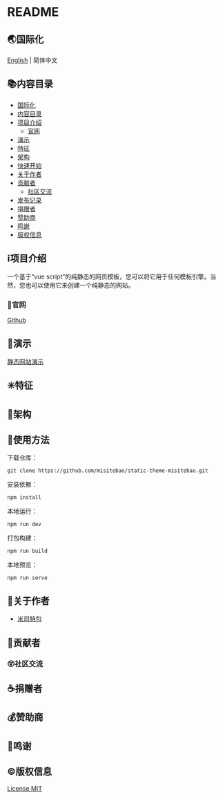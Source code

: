 # README

## 🌏<span id="国际化"></span>国际化

[English](README.md) | 简体中文

## 📚<span id="内容目录"></span>内容目录

- [国际化](#国际化)
- [内容目录](#内容目录)
- [项目介绍](#项目介绍)
  - [官网](#官网)
- [演示](#演示)
- [特征](#特征)
- [架构](#架构)
- [快速开始](#快速开始)
- [关于作者](#关于作者)
- [贡献者](#贡献者)
  - [社区交流](#社区交流)
- [发布记录](CHANGE.md)
- [捐赠者](#捐赠者)
- [赞助商](#赞助商)
- [鸣谢](#鸣谢)
- [版权信息](#版权信息)

## ℹ️<span id="项目介绍"></span>项目介绍

一个基于“vue script”的纯静态的网页模板，您可以将它用于任何模板引擎。当然，您也可以使用它来创建一个纯静态的网站。

### 🔔<span id="官网"></span>官网

[Github](https://github.com/misitebao/static-theme-misitebao)

## 🌅<span id="演示"></span>演示

[静态网站演示](http://static-theme-misitebao.netlify.com)

## ✳️<span id="特征"></span>特征

## 🍊<span id="架构"></span>架构

## 💎<span id="快速开始"></span>使用方法

下载仓库：

```
git clone https://github.com/misitebao/static-theme-misitebao.git
```

安装依赖：

```
npm install
```

本地运行：

```
npm run dev
```

打包构建：

```
npm run build
```

本地预览：

```
npm run serve
```

## 🙆<span id="关于作者"></span>关于作者
- [米司特包](https://github.com/misitebao)

## 🌟<span id="贡献者"></span>贡献者

### 😵<span id="社区交流"></span>社区交流

## ☕<span id="捐赠者"></span>捐赠者

## 💰<span id="赞助商"></span>赞助商

## 👏<span id="鸣谢"></span>鸣谢

## ©️<span id="版权信息"></span>版权信息

[License MIT](LICENSE)
